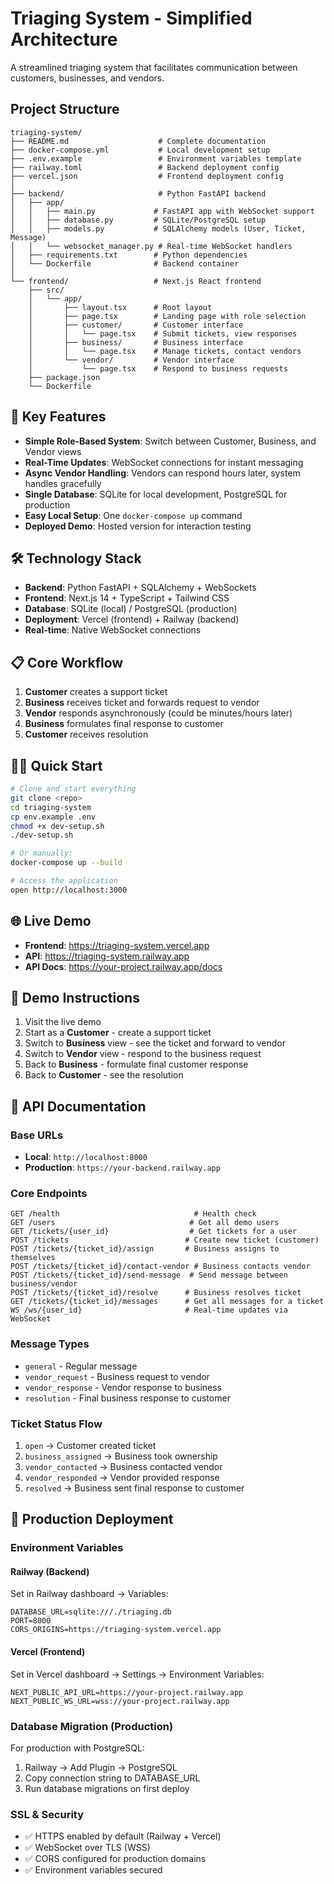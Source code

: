 # Triaging System - Simplified Architecture

A streamlined triaging system that facilitates communication between customers, businesses, and vendors.

## Project Structure

```
triaging-system/
├── README.md                    # Complete documentation
├── docker-compose.yml           # Local development setup
├── .env.example                 # Environment variables template
├── railway.toml                 # Backend deployment config
├── vercel.json                  # Frontend deployment config
│
├── backend/                     # Python FastAPI backend
│   ├── app/
│   │   ├── main.py             # FastAPI app with WebSocket support
│   │   ├── database.py         # SQLite/PostgreSQL setup
│   │   ├── models.py           # SQLAlchemy models (User, Ticket, Message)
│   │   └── websocket_manager.py # Real-time WebSocket handlers
│   ├── requirements.txt        # Python dependencies
│   └── Dockerfile              # Backend container
│
└── frontend/                   # Next.js React frontend
    ├── src/
    │   └── app/
    │       ├── layout.tsx      # Root layout
    │       ├── page.tsx        # Landing page with role selection
    │       ├── customer/       # Customer interface
    │       │   └── page.tsx    # Submit tickets, view responses
    │       ├── business/       # Business interface  
    │       │   └── page.tsx    # Manage tickets, contact vendors
    │       └── vendor/         # Vendor interface
    │           └── page.tsx    # Respond to business requests
    ├── package.json
    └── Dockerfile
```

## 🚀 Key Features

- **Simple Role-Based System**: Switch between Customer, Business, and Vendor views
- **Real-Time Updates**: WebSocket connections for instant messaging
- **Async Vendor Handling**: Vendors can respond hours later, system handles gracefully
- **Single Database**: SQLite for local development, PostgreSQL for production
- **Easy Local Setup**: One `docker-compose up` command
- **Deployed Demo**: Hosted version for interaction testing

## 🛠️ Technology Stack

- **Backend**: Python FastAPI + SQLAlchemy + WebSockets
- **Frontend**: Next.js 14 + TypeScript + Tailwind CSS
- **Database**: SQLite (local) / PostgreSQL (production)
- **Deployment**: Vercel (frontend) + Railway (backend)
- **Real-time**: Native WebSocket connections

## 📋 Core Workflow

1. **Customer** creates a support ticket
2. **Business** receives ticket and forwards request to vendor
3. **Vendor** responds asynchronously (could be minutes/hours later)
4. **Business** formulates final response to customer
5. **Customer** receives resolution

## 🏃‍♂️ Quick Start

```bash
# Clone and start everything
git clone <repo>
cd triaging-system
cp env.example .env
chmod +x dev-setup.sh
./dev-setup.sh

# Or manually:
docker-compose up --build

# Access the application
open http://localhost:3000
```

## 🌐 Live Demo

- **Frontend**: https://triaging-system.vercel.app
- **API**: https://triaging-system.railway.app
- **API Docs**: https://your-project.railway.app/docs

## 🎯 Demo Instructions

1. Visit the live demo
2. Start as a **Customer** - create a support ticket
3. Switch to **Business** view - see the ticket and forward to vendor
4. Switch to **Vendor** view - respond to the business request
5. Back to **Business** - formulate final customer response
6. Back to **Customer** - see the resolution

## 📡 API Documentation

### Base URLs
- **Local**: `http://localhost:8000`
- **Production**: `https://your-backend.railway.app`

### Core Endpoints
```
GET /health                              # Health check
GET /users                              # Get all demo users
GET /tickets/{user_id}                  # Get tickets for a user
POST /tickets                          # Create new ticket (customer)
POST /tickets/{ticket_id}/assign       # Business assigns to themselves
POST /tickets/{ticket_id}/contact-vendor # Business contacts vendor
POST /tickets/{ticket_id}/send-message  # Send message between business/vendor
POST /tickets/{ticket_id}/resolve      # Business resolves ticket
GET /tickets/{ticket_id}/messages      # Get all messages for a ticket
WS /ws/{user_id}                       # Real-time updates via WebSocket
```

### Message Types
- `general` - Regular message
- `vendor_request` - Business request to vendor
- `vendor_response` - Vendor response to business
- `resolution` - Final business response to customer

### Ticket Status Flow
1. `open` → Customer created ticket
2. `business_assigned` → Business took ownership
3. `vendor_contacted` → Business contacted vendor
4. `vendor_responded` → Vendor provided response
5. `resolved` → Business sent final response to customer

## 🚀 Production Deployment

### Environment Variables

#### Railway (Backend)
Set in Railway dashboard → Variables:
```env
DATABASE_URL=sqlite:///./triaging.db
PORT=8000
CORS_ORIGINS=https://triaging-system.vercel.app
```

#### Vercel (Frontend)  
Set in Vercel dashboard → Settings → Environment Variables:
```env
NEXT_PUBLIC_API_URL=https://your-project.railway.app
NEXT_PUBLIC_WS_URL=wss://your-project.railway.app
```

### Database Migration (Production)
For production with PostgreSQL:
1. Railway → Add Plugin → PostgreSQL
2. Copy connection string to DATABASE_URL
3. Run database migrations on first deploy

### SSL & Security
- ✅ HTTPS enabled by default (Railway + Vercel)
- ✅ WebSocket over TLS (WSS)
- ✅ CORS configured for production domains
- ✅ Environment variables secured